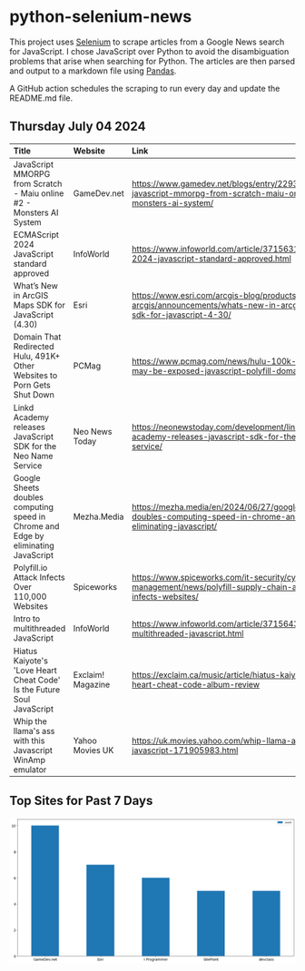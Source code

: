 # python-selenium-news

This project uses [Selenium](https://www.seleniumhq.org/) to scrape articles from a Google News search for JavaScript.
I chose JavaScript over Python to avoid the disambiguation problems that arise when searching for Python.
The articles are then parsed and output to a markdown file using [Pandas](https://pandas.pydata.org/).

A GitHub action schedules the scraping to run every day and update the README.md file.

## Thursday July 04 2024


| Title                                                                              | Website           | Link                                                                                                                    |
|:-----------------------------------------------------------------------------------|:------------------|:------------------------------------------------------------------------------------------------------------------------|
| JavaScript MMORPG from Scratch - Maiu online #2 - Monsters AI System               | GameDev.net       | https://www.gamedev.net/blogs/entry/2293683-javascript-mmorpg-from-scratch-maiu-online-2-monsters-ai-system/            |
| ECMAScript 2024 JavaScript standard approved                                       | InfoWorld         | https://www.infoworld.com/article/3715631/ecmascript-2024-javascript-standard-approved.html                             |
| What’s New in ArcGIS Maps SDK for JavaScript (4.30)                                | Esri              | https://www.esri.com/arcgis-blog/products/js-api-arcgis/announcements/whats-new-in-arcgis-maps-sdk-for-javascript-4-30/ |
| Domain That Redirected Hulu, 491K+ Other Websites to Porn Gets Shut Down           | PCMag             | https://www.pcmag.com/news/hulu-100k-websites-may-be-exposed-javascript-polyfill-domain-malware                         |
| Linkd Academy releases JavaScript SDK for the Neo Name Service                     | Neo News Today    | https://neonewstoday.com/development/linkd-academy-releases-javascript-sdk-for-the-neo-name-service/                    |
| Google Sheets doubles computing speed in Chrome and Edge by eliminating JavaScript | Mezha.Media       | https://mezha.media/en/2024/06/27/google-sheets-doubles-computing-speed-in-chrome-and-edge-by-eliminating-javascript/   |
| Polyfill.io Attack Infects Over 110,000 Websites                                   | Spiceworks        | https://www.spiceworks.com/it-security/cyber-risk-management/news/polyfill-supply-chain-attack-infects-websites/        |
| Intro to multithreaded JavaScript                                                  | InfoWorld         | https://www.infoworld.com/article/3715643/intro-to-multithreaded-javascript.html                                        |
| Hiatus Kaiyote's 'Love Heart Cheat Code' Is the Future Soul JavaScript             | Exclaim! Magazine | https://exclaim.ca/music/article/hiatus-kaiyote-love-heart-cheat-code-album-review                                      |
| Whip the llama's ass with this Javascript WinAmp emulator                          | Yahoo Movies UK   | https://uk.movies.yahoo.com/whip-llama-apos-ass-javascript-171905983.html                                               |
## Top Sites for Past 7 Days

![Graph of Top Sites](https://raw.githubusercontent.com/dan-mba/python-selenium-news/main/last-week.png)
